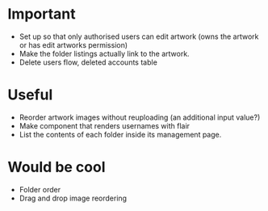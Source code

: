 # Important
- Set up so that only authorised users can edit artwork (owns the artwork or has edit artworks permission)
- Make the folder listings actually link to the artwork.
- Delete users flow, deleted accounts table

# Useful
- Reorder artwork images without reuploading (an additional input value?)
- Make component that renders usernames with flair
- List the contents of each folder inside its management page.

# Would be cool
- Folder order
- Drag and drop image reordering